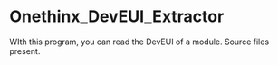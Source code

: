 # Onethinx_DevEUI_Extractor
WIth this program, you can read the DevEUI of a module. Source files present.
